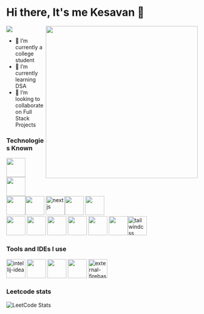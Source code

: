 # Hi there, It's me Kesavan 👋
![]( https://img.shields.io/badge/Engineering-Student-blue)
<img height="400" width="400" align="right" src ="https://media.giphy.com/media/RN8FdaB6T1bkkI5n4I/giphy.gif?cid=ecf05e47gzoo82de0j6bygof4srjuexwf1xynb76hyek4nir&ep=v1_stickers_search&rid=giphy.gif&ct=s"></img>
- 🔭 I’m currently a college student
- 🌱 I’m currently learning DSA
- 👯 I’m looking to collaborate on Full Stack Projects
### Technologies Known

<img height="50" width="50" src="https://img.icons8.com/color/48/000000/java-coffee-cup-logo.png" /> <img height="50" width="50" src="https://img.icons8.com/color/48/000000/spring-logo.png"/> <img height="50" width="50" src="https://img.icons8.com/color/48/000000/javascript.png"/><img height="50" width="50" src="https://img.icons8.com/color/48/000000/react-native.png"/> <img width="50" height="50" src="https://img.icons8.com/fluency-systems-regular/48/nextjs.png" alt="nextjs"/><img height="50" width="50" src="https://img.icons8.com/color/48/000000/mysql-logo.png"/> <img height="50" width="50" src="https://img.icons8.com/color/48/000000/mongodb.png"/> <br/><img height="50" width="50" src="https://img.icons8.com/color/48/000000/nodejs.png"/> <img height="50" width="50" src="https://img.icons8.com/color/48/000000/python.png" /> <img height="50" width="50" src="https://img.icons8.com/color/48/000000/c-programming.png" /> <img height="50" width="50" src="https://img.icons8.com/color/48/000000/html-5.png" /> <img height="50" width="50" src="https://img.icons8.com/color/48/000000/css3.png" /> <img height="50" width="50" src="https://img.icons8.com/color/48/000000/bootstrap.png" /><img width="50" height="50" src="https://img.icons8.com/color/48/tailwindcss.png" alt="tailwindcss"/>

### Tools and IDEs I use

<img width="50" height="50" src="https://img.icons8.com/color/48/intellij-idea.png" alt="intellij-idea"/> <img height="50" width="50" src="https://img.icons8.com/color/48/000000/visual-studio-code-2019.png"/> <img height="50" width="50" src="https://img.icons8.com/color/48/000000/pycharm.png"/> <img height="50" width="50" src="https://img.icons8.com/color/50/000000/git.png"/> <img width="50" height="50" src="https://img.icons8.com/external-tal-revivo-color-tal-revivo/48/external-firebase-a-googles-mobile-platform-that-helps-you-quickly-develop-high-quality-apps-logo-color-tal-revivo.png" alt="external-firebase-a-googles-mobile-platform-that-helps-you-quickly-develop-high-quality-apps-logo-color-tal-revivo"/>

### Leetcode stats
![LeetCode Stats](https://leetcard.jacoblin.cool/kesavan_m_07?theme=dark&font=Roboto%20Mono)
